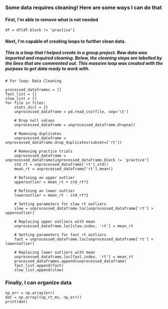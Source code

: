 ### Some data requires cleaning! Here are some ways I can do that
#### First, I'm able to remove what is not needed


    df = df[df.block != ‘practice’]

#### Next, I'm capable of creating loops to further clean data.

##### This is a loop that I helped create in a group project. Raw data was imported and required cleaning. Below, the cleaning steps are labelled by the lines that are commented out. This massive loop was created with the purpose to get data ready to work with.



    # For loop: Data Cleaning
    
    processed_dataframes = []
    fast_list = []
    slow_list = []
    for file in files:
        stats_dict = {}
        unprocessed_dataframe = pd.read_csv(file, sep='\t')
        
        # Drop null values
        unprocessed_dataframe = unprocessed_dataframe.dropna()
        
        # Removing duplicates
        unprocessed_dataframe = unprocessed_dataframe.drop_duplicates(subset=['rt'])
        
        # Removing practice trials
        unprocessed_dataframe = unprocessed_dataframe[unprocessed_dataframe.block != 'practice']
        std_rt = unprocessed_dataframe['rt'].std()
        mean_rt = unprocessed_dataframe['rt'].mean()
        
        # Defining an upper outlier
        upperoutlier = mean_rt + std_rt*2
        
        # Defining an lower outlier
        loweroutlier = mean_rt - std_rt*2
        
        # Setting parameters for slow rt outliers 
        slow = unprocessed_dataframe.loc[unprocessed_dataframe['rt'] > upperoutlier]
        
        # Replacing upper outliers with mean
        unprocessed_dataframe.loc[slow.index, 'rt'] = mean_rt
        
        # Setting parameters for fast rt outliers
        fast = unprocessed_dataframe.loc[unprocessed_dataframe['rt'] < loweroutlier]
        
        # Replacing lower outliers with mean
        unprocessed_dataframe.loc[fast.index, 'rt'] = mean_rt
        processed_dataframes.append(unprocessed_dataframe)
        fast_list.append(fast)
        slow_list.append(slow)

### Finally, I can organize data


    np_err = np.array(err) 
    dat = np.array((np_rt_ms, np_err))
    print(dat)

